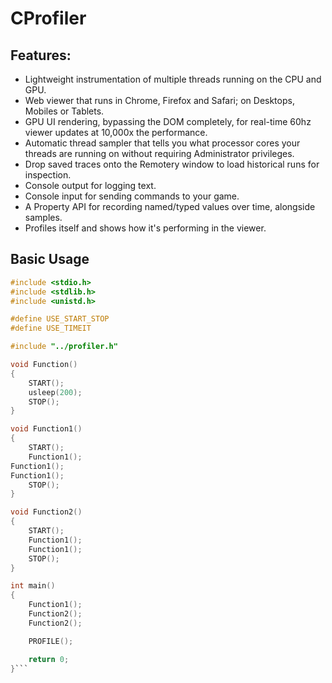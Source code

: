 # CProfiler
## Features:
* Lightweight instrumentation of multiple threads running on the CPU and GPU.
* Web viewer that runs in Chrome, Firefox and Safari; on Desktops, Mobiles or Tablets.
* GPU UI rendering, bypassing the DOM completely, for real-time 60hz viewer updates at 10,000x the performance.
* Automatic thread sampler that tells you what processor cores your threads are running on without requiring Administrator privileges.
* Drop saved traces onto the Remotery window to load historical runs for inspection.
* Console output for logging text.
* Console input for sending commands to your game.
* A Property API for recording named/typed values over time, alongside samples.
* Profiles itself and shows how it's performing in the viewer.

## Basic Usage

```c
#include <stdio.h>
#include <stdlib.h>
#include <unistd.h>

#define USE_START_STOP
#define USE_TIMEIT

#include "../profiler.h"

void Function()
{
    START();
    usleep(200);
    STOP();
}

void Function1()
{
    START();
    Function1();
Function1();
Function1();
    STOP();
}

void Function2()
{
    START();
    Function1();
    Function1();
    STOP();
}

int main()
{
    Function1();
    Function2();
    Function2();

    PROFILE();

    return 0;
}```
